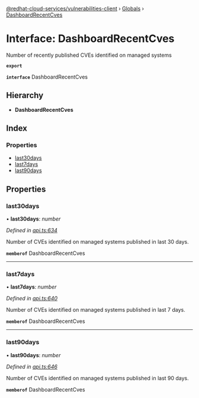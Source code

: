 [@redhat-cloud-services/vulnerabilities-client](../README.md) › [Globals](../globals.md) › [DashboardRecentCves](dashboardrecentcves.md)

# Interface: DashboardRecentCves

Number of recently published CVEs identified on managed systems

**`export`** 

**`interface`** DashboardRecentCves

## Hierarchy

* **DashboardRecentCves**

## Index

### Properties

* [last30days](dashboardrecentcves.md#last30days)
* [last7days](dashboardrecentcves.md#last7days)
* [last90days](dashboardrecentcves.md#last90days)

## Properties

###  last30days

• **last30days**: *number*

*Defined in [api.ts:634](https://github.com/RedHatInsights/javascript-clients/blob/master/packages/vulnerabilities/api.ts#L634)*

Number of CVEs identified on managed systems published in last 30 days.

**`memberof`** DashboardRecentCves

___

###  last7days

• **last7days**: *number*

*Defined in [api.ts:640](https://github.com/RedHatInsights/javascript-clients/blob/master/packages/vulnerabilities/api.ts#L640)*

Number of CVEs identified on managed systems published in last 7 days.

**`memberof`** DashboardRecentCves

___

###  last90days

• **last90days**: *number*

*Defined in [api.ts:646](https://github.com/RedHatInsights/javascript-clients/blob/master/packages/vulnerabilities/api.ts#L646)*

Number of CVEs identified on managed systems published in last 90 days.

**`memberof`** DashboardRecentCves
